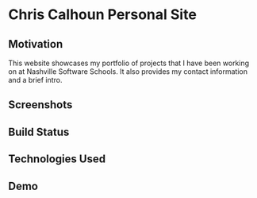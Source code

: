 # Chris Calhoun Personal Site

## Motivation

This website showcases my portfolio of projects that I have been working on at Nashville Software Schools. It also provides my contact information and a brief intro.

## Screenshots

## Build Status

## Technologies Used

## Demo



